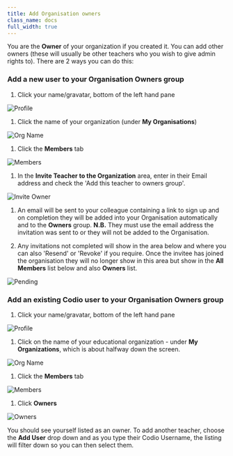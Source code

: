 ```yaml
---
title: Add Organisation owners
class_name: docs
full_width: true
---
```


You are the **Owner** of your organization if you created it. You can add other owners (these will usually be other teachers who you wish to give admin rights to).
There are 2 ways you can do this:

### Add a new user to your Organisation Owners group

1. Click your name/gravatar, bottom of the left hand pane
<img alt="Profile" src="/img/docs/class_administration/profilepic.png" class="simple"/>

1. Click the name of your organization (under **My Organisations**)
<img alt="Org Name" src="/img/docs/class_administration/addteachers/myschoolorg.png" class="simple"/>

1. Click the **Members** tab 
<img alt="Members" src="/img/docs/manage_organization/memberstab.png" class="simple"/>

1. In the  **Invite Teacher to the Organization** area, enter in their Email address and check the 'Add this teacher to owners group'.
<img alt="Invite Owner" src="/img/docs/manage_organization/inviteowner.png" class="simple"/>

1. An email will be sent to your colleague containing a link to sign up and on completion they will be added into your Organisation automatically and to the **Owners** group.
**N.B.** They must use the email address the invitation was sent to or they will not be added to the Organisation.

1. Any invitations not completed will show in the area below and where you can also 'Resend' or 'Revoke' if you require. Once the invitee has joined the organisation they will no longer show in this area but show in the **All Members** list below and also **Owners** list.
<img alt="Pending" src="/img/docs/manage_organization/pendinginviteowner.png" class="simple"/>

### Add an existing Codio user to your Organisation Owners group

1. Click your name/gravatar, bottom of the left hand pane
<img alt="Profile" src="/img/docs/class_administration/profilepic.png" class="simple"/>

1. Click on the name of your  educational organization - under **My Organizations**, which is about halfway down the screen. 
<img alt="Org Name" src="/img/docs/manage_organization/myschoolorg.png" class="simple"/>

1. Click the **Members** tab
<img alt="Members" src="/img/docs/manage_organization/memberstab.png" class="simple"/>

1. Click **Owners**
<img alt="Owners" src="/img/docs/manage_organization/owners.png" class="simple"/>

You should see yourself listed as an owner. To add another teacher, choose the **Add User** drop down and as you type their Codio Username, the listing will filter down so you can then select them. 